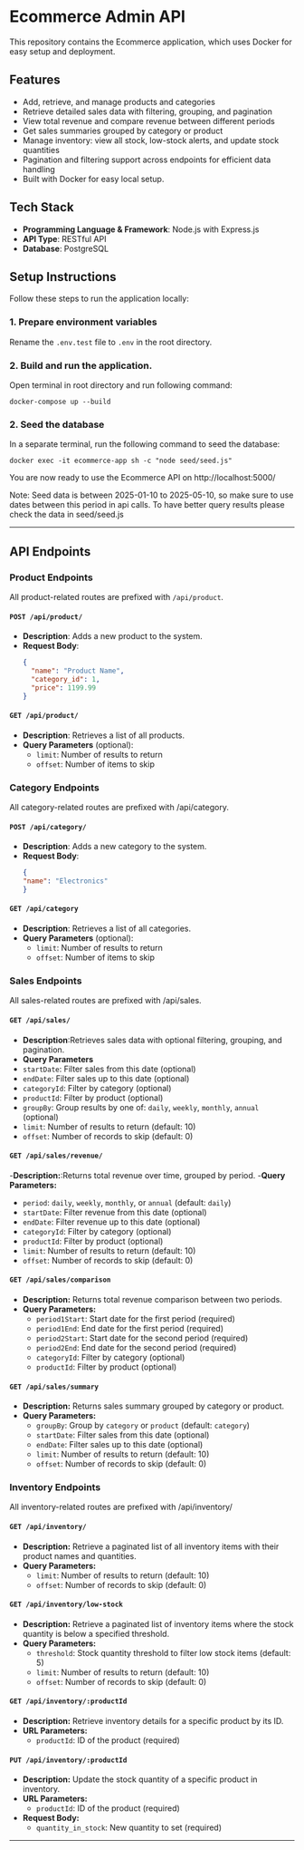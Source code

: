 # Ecommerce Admin API

This repository contains the Ecommerce application, which uses Docker for easy setup and deployment.

## Features

- Add, retrieve, and manage products and categories  
- Retrieve detailed sales data with filtering, grouping, and pagination  
- View total revenue and compare revenue between different periods  
- Get sales summaries grouped by category or product  
- Manage inventory: view all stock, low-stock alerts, and update stock quantities  
- Pagination and filtering support across endpoints for efficient data handling  
- Built with Docker for easy local setup.

## Tech Stack

- **Programming Language & Framework**: Node.js with Express.js  
- **API Type**: RESTful API  
- **Database**: PostgreSQL

## Setup Instructions

Follow these steps to run the application locally:

### 1. Prepare environment variables

Rename the `.env.test` file to `.env` in the root directory.

### 2.  Build and run the application.
Open terminal in root directory and run following command:

```docker-compose up --build```

### 2. Seed the database
In a separate terminal, run the following command to seed the database:

```docker exec -it ecommerce-app sh -c "node seed/seed.js"```

You are now ready to use the Ecommerce API on http://localhost:5000/

Note: Seed data is between 2025-01-10 to 2025-05-10, so make sure to use dates between this period in api calls. To have better query results please check the data in seed/seed.js

---

## API Endpoints

### Product Endpoints

All product-related routes are prefixed with `/api/product`.

#### `POST /api/product/`
- **Description**: Adds a new product to the system.
- **Request Body**:
  ```json
  {
    "name": "Product Name",
    "category_id": 1,
    "price": 1199.99
  }

#### `GET /api/product/`
- **Description**: Retrieves a list of all products.
- **Query Parameters** (optional):
  - `limit`: Number of results to return
  - `offset`: Number of items to skip

### Category Endpoints

All category-related routes are prefixed with /api/category.

#### `POST /api/category/`
- **Description**: Adds a new category to the system.
- **Request Body**:
  ```json
  {
  "name": "Electronics"
  }
  
#### `GET /api/category`
- **Description**: Retrieves a list of all categories.
- **Query Parameters** (optional):
  - `limit`: Number of results to return
  - `offset`: Number of items to skip

### Sales Endpoints

All sales-related routes are prefixed with /api/sales.

#### `GET /api/sales/`
- **Description**:Retrieves sales data with optional filtering, grouping, and pagination.
- **Query Parameters**
 - `startDate`: Filter sales from this date (optional)  
 - `endDate`: Filter sales up to this date (optional)  
 - `categoryId`: Filter by category (optional)  
 - `productId`: Filter by product (optional)  
 - `groupBy`: Group results by one of: `daily`, `weekly`, `monthly`, `annual` (optional)  
 - `limit`: Number of results to return (default: 10)  
 - `offset`: Number of records to skip (default: 0)  

#### `GET /api/sales/revenue/`
-**Description:**:Returns total revenue over time, grouped by period.
-**Query Parameters:**
 - `period`: `daily`, `weekly`, `monthly`, or `annual` (default: `daily`)  
 - `startDate`: Filter revenue from this date (optional)  
 - `endDate`: Filter revenue up to this date (optional)  
 - `categoryId`: Filter by category (optional)  
 - `productId`: Filter by product (optional)  
 - `limit`: Number of results to return (default: 10)  
 - `offset`: Number of records to skip (default: 0)  

#### `GET /api/sales/comparison`

- **Description:** Returns total revenue comparison between two periods.  
- **Query Parameters:**  
  - `period1Start`: Start date for the first period (required)  
  - `period1End`: End date for the first period (required)  
  - `period2Start`: Start date for the second period (required)  
  - `period2End`: End date for the second period (required)  
  - `categoryId`: Filter by category (optional)  
  - `productId`: Filter by product (optional)  

#### `GET /api/sales/summary`

- **Description:** Returns sales summary grouped by category or product.  
- **Query Parameters:**  
  - `groupBy`: Group by `category` or `product` (default: `category`)  
  - `startDate`: Filter sales from this date (optional)  
  - `endDate`: Filter sales up to this date (optional)  
  - `limit`: Number of results to return (default: 10)  
  - `offset`: Number of records to skip (default: 0)
 
 ### Inventory Endpoints

All inventory-related routes are prefixed with /api/inventory/

 #### `GET /api/inventory/`

- **Description:** Retrieve a paginated list of all inventory items with their product names and quantities.  
- **Query Parameters:**  
  - `limit`: Number of results to return (default: 10)  
  - `offset`: Number of records to skip (default: 0)  

#### `GET /api/inventory/low-stock`

- **Description:** Retrieve a paginated list of inventory items where the stock quantity is below a specified threshold.  
- **Query Parameters:**  
  - `threshold`: Stock quantity threshold to filter low stock items (default: 5)  
  - `limit`: Number of results to return (default: 10)  
  - `offset`: Number of records to skip (default: 0)  

#### `GET /api/inventory/:productId`

- **Description:** Retrieve inventory details for a specific product by its ID.  
- **URL Parameters:**  
  - `productId`: ID of the product (required)  

#### `PUT /api/inventory/:productId`

- **Description:** Update the stock quantity of a specific product in inventory.  
- **URL Parameters:**  
  - `productId`: ID of the product (required)  
- **Request Body:**  
  - `quantity_in_stock`: New quantity to set (required)  

---




